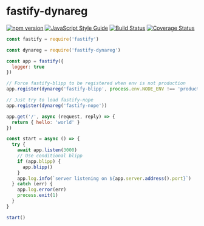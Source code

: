 # fastify-dynareg

[![npm version](https://badge.fury.io/js/fastify-dynareg.svg)](https://badge.fury.io/js/fastify-dynareg) [![JavaScript Style Guide](https://img.shields.io/badge/code_style-standard-brightgreen.svg)](https://standardjs.com) [![Build Status](https://travis-ci.com/greguz/fastify-dynareg.svg?branch=master)](https://travis-ci.com/greguz/fastify-dynareg) [![Coverage Status](https://coveralls.io/repos/github/greguz/fastify-dynareg/badge.svg?branch=master)](https://coveralls.io/github/greguz/fastify-dynareg?branch=master)

```javascript
const fastify = require('fastify')

const dynareg = require('fastify-dynareg')

const app = fastify({
  logger: true
})

// Force fastify-blipp to be registered when env is not production
app.register(dynareg('fastify-blipp', process.env.NODE_ENV !== 'production'))

// Just try to load fastify-nope
app.register(dynareg('fastify-nope'))

app.get('/', async (request, reply) => {
  return { hello: 'world' }
})

const start = async () => {
  try {
    await app.listen(3000)
    // Use conditional blipp
    if (app.blipp) {
      app.blipp()
    }
    app.log.info(`server listening on ${app.server.address().port}`)
  } catch (err) {
    app.log.error(err)
    process.exit(1)
  }
}

start()
```

